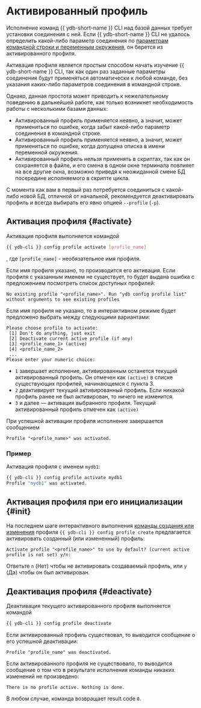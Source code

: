 # Активированный профиль

Исполнение команд {{ ydb-short-name }} CLI над базой данных требует установки соединения с ней. Если {{ ydb-short-name }} CLI не удалось определить какой-либо параметр соединения по [параметрам командной строки и переменным окружения](../../connect.md), он берется из активированного профиля.

Активация профиля является простым способом начать изучение {{ ydb-short-name }} CLI, так как один раз заданные параметры соединения будут применяться автоматически к любой команде, без указания каких-либо параметров соединения в командной строке.

Однако, данная простота может приводить к нежелательному поведению в дальнейшей работе, как только возникнет необходимость работы с несколькими базами данных:

- Активированный профиль применяется неявно, а значит, может примениться по ошибке, когда забыт какой-либо параметр соединения в командной строке.
- Активированный профиль применяется неявно, а значит, может примениться по ошибке, когда допущена описка в имени переменной окружения.
- Активированный профиль нельзя применять в скриптах, так как он сохраняется в файле, и его смена в одном окне терминала повлияет на все другие окна, возможно приведя к неожиданной смене БД посередине исполняемого в скрипте цикла.

С момента как вам в первый раз потребуется соединиться с какой-либо новой БД, отличной от начальной, рекомендуется деактивировать профиль и всегда выбирать его явно опцией `--profile` (`-p`).

## Активация профиля {#activate}

Активация профиля выполняется командой

```bash
{{ ydb-cli }} config profile activate [profile_name]
```

, где `[profile_name]` - необязательное имя профиля.

Если имя профиля указано, то производится его активация. Если профиля с указанным именем не существует, то будет выдана ошибка с предложением посмотреть список доступных профилей:
``` text
No existing profile "<profile_name>". Run "ydb config profile list" without arguments to see existing profiles
```

Если имя профиля не указано, то в интерактивном режиме будет предложено выбрать между следующими вариантами:

```text
Please choose profile to activate:
 [1] Don't do anything, just exit
 [2] Deactivate current active profile (if any)
 [3] <profile_name_1> (active)
 [4] <profile_name_2>
 ...
Please enter your numeric choice:
```

- `1` завершает исполнение, активированным останется текущий активированный профиль. Он отмечен как `(active)` в списке существующих профилей, начинающемся с пункта 3.
- `2` деактивирует текущий активированный профиль. Если никакой профиль ранее не был активирован, то ничего не изменится.
- `3` и далее — активация выбранного профиля. Текущий активированный профиль отмечен как `(active)`

При успешной активации профиля исполнение завершается сообщением
``` text
Profile "<profile_name>" was activated.
```

### Пример

Активация профиля с именем `mydb1`:

```bash
{{ ydb-cli }} config profile activate mydb1
Profile "mydb1" was activated.
```

## Активация профиля при его инициализации {#init}

На последнем шаге интерактивного выполнения [команды создания или изменения](../create.md) профиля `{{ ydb-cli }} config profile create` предлагается активировать созданный (или измененный) профиль:

```text
Activate profile "<profile_name>" to use by default? (current active profile is not set) y/n:
```

Ответьте `n` (Нет) чтобы не активировать создаваемый профиль, или `y` (Да) чтобы он был активирован.

## Деактивация профиля {#deactivate}

Деактивация текущего активированного профиля выполняется командой

``` bash
{{ ydb-cli }} config profile deactivate
```

Если активированный профиль существовал, то выводится сообщение о его успешной деактивации:

``` text
Profile "profile_name" was deactivated.
```

Если активированного профиля не существовало, то выводится сообщение о том что в результате исполнения команды никаких изменений не произведено:

``` text
There is no profile active. Nothing is done.
```

В любом случае, команда возвращает result code `0`.
